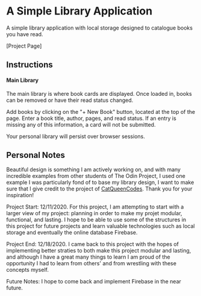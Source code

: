 # A Simple Library Application 
A simple library application with local storage designed to catalogue books you have read.

[Project Page] 

## Instructions
#### Main Library
The main library is where book cards are displayed. Once loaded in, books can be removed or have their read status changed.

Add books by clicking on the "+ New Book" button, located at the top of the page. Enter a book title, author, pages, and read status. If an entry is missing any of this information, a card will not be submitted.

Your personal library will persist over browser sessions.

## Personal Notes
Beautiful design is something I am actively working on, and with many incredible examples from other students of The Odin Project, I used one example I was particularly fond of to base my library design, I want to make sure that I give credit to the project of [CatQueenCodes](https://github.com/CatQueenCodes/Project-Library). Thank you for your inspiration! 

Project Start: 12/11/2020. For this project, I am attempting to start with a larger view of my project: planning in order to make my projet modular, functional, and lasting. I hope to be able to use some of the structures in this project for future projects and learn valuable technologies such as local storage and eventually the online database Firebase.

Project End: 12/18/2020. I came back to this project with the hopes of implementing better straties to both make this project modular and lasting, and although I have a great many things to learn I am proud of the opportunity I had to learn from others' and from wrestling with these concepts myself. 

Future Notes: I hope to come back and implement Firebase in the near future.
